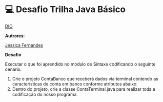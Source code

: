 # 💻 **Desafio Trilha Java Básico**

[DIO](https://www.dio.me/)

**Autrores:**

[Jéssica Fernandes](https://github.com/Jessica-SFernandes)

**Desafio**
    
Executar o que foi aprendido no módulo de Sintaxe codificando o seguinte cenário.

1. Crie o projeto ContaBanco que receberá dados via terminal contendo as características de conta em banco conforme atributos abaixo:
2. Dentro do projeto, crie a classe ContaTerminal.java para realizar toda a codificação do nosso programa.

